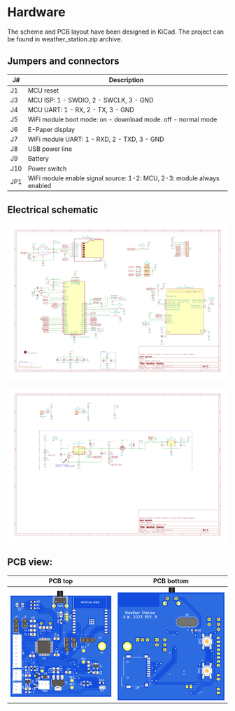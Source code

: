 # Hardware

The scheme and PCB layout have been designed in KiCad. The project can be found in weather_station.zip archive.

## Jumpers and connectors
| J# | Description |
|--|--|
| J1 | MCU reset |
| J3 | MCU ISP: 1 - SWDIO, 2 - SWCLK, 3 - GND |
| J4 | MCU UART: 1 - RX, 2 - TX, 3 - GND |
| J5 | WiFi module boot mode: on - download mode. off - normal mode |
| J6 | E-Paper display |
| J7 | WiFi module UART: 1 - RXD, 2 - TXD, 3 - GND  |
| J8 | USB power line |
| J9 | Battery |
| J10 | Power switch |
| JP1 | WiFi module enable signal source: 1-2: MCU, 2-3: module always enabled |

## Electrical schematic

![Main schematic](img/schamatic.png)

![Power source block](img/schamatic_pwr.png)


## PCB view:
| PCB top | PCB bottom |
|--|--|
| ![top](img/pcb_top.png) | ![bottom](img/pcb_bot.png) |